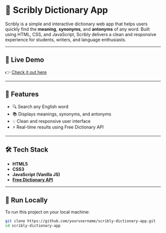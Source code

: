 # 📖 Scribly Dictionary App

Scribly is a simple and interactive dictionary web app that helps users quickly find the **meaning**, **synonyms**, and **antonyms** of any word. Built using HTML, CSS, and JavaScript, Scribly delivers a clean and responsive experience for students, writers, and language enthusiasts.

---

## 🔗 Live Demo

👉 [Check it out here](https://scribly-dictionary.netlify.app/)

---

## 🚀 Features

- 🔍 Search any English word  
- 📚 Displays meanings, synonyms, and antonyms  
- 💡 Clean and responsive user interface  
- ⚡ Real-time results using Free Dictionary API  

---

## 🛠️ Tech Stack

- **HTML5**  
- **CSS3**  
- **JavaScript (Vanilla JS)**  
- **[Free Dictionary API](https://dictionaryapi.dev/)**  

---

## 📂 Run Locally

To run this project on your local machine:

```bash
git clone https://github.com/yourusername/scribly-dictionary-app.git
cd scribly-dictionary-app
